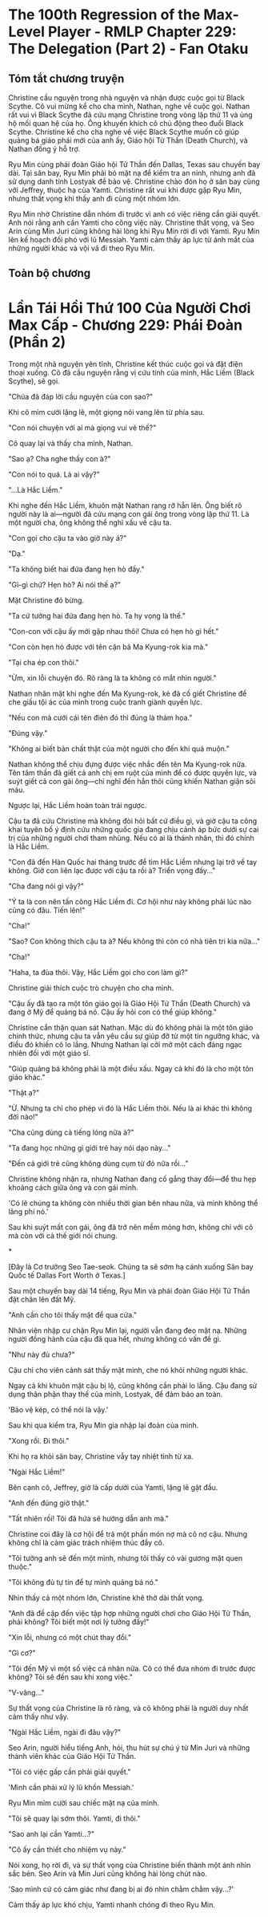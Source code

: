 # The 100th Regression of the Max-Level Player - RMLP Chapter 229: The Delegation (Part 2) - Fan Otaku

## Tóm tắt chương truyện

Christine cầu nguyện trong nhà nguyện và nhận được cuộc gọi từ Black Scythe. Cô vui mừng kể cho cha mình, Nathan, nghe về cuộc gọi. Nathan rất vui vì Black Scythe đã cứu mạng Christine trong vòng lặp thứ 11 và ủng hộ mối quan hệ của họ. Ông khuyến khích cô chủ động theo đuổi Black Scythe. Christine kể cho cha nghe về việc Black Scythe muốn cô giúp quảng bá giáo phái mới của anh ấy, Giáo hội Tử Thần (Death Church), và Nathan đồng ý hỗ trợ.

Ryu Min cùng phái đoàn Giáo hội Tử Thần đến Dallas, Texas sau chuyến bay dài. Tại sân bay, Ryu Min phải bỏ mặt nạ để kiểm tra an ninh, nhưng anh đã sử dụng danh tính Lostyak để bảo vệ. Christine chào đón họ ở sân bay cùng với Jeffrey, thuộc hạ của Yamti. Christine rất vui khi được gặp Ryu Min, nhưng thất vọng khi thấy anh đi cùng một nhóm lớn.

Ryu Min nhờ Christine dẫn nhóm đi trước vì anh có việc riêng cần giải quyết. Anh nói rằng anh cần Yamti cho công việc này. Christine thất vọng, và Seo Arin cùng Min Juri cũng không hài lòng khi Ryu Min rời đi với Yamti. Ryu Min lên kế hoạch đối phó với lũ Messiah. Yamti cảm thấy áp lực từ ánh mắt của những người khác và vội vã đi theo Ryu Min.

## Toàn bộ chương

# Lần Tái Hồi Thứ 100 Của Người Chơi Max Cấp - Chương 229: Phái Đoàn (Phần 2)

Trong một nhà nguyện yên tĩnh, Christine kết thúc cuộc gọi và đặt điện thoại xuống. Cô đã cầu nguyện rằng vị cứu tinh của mình, Hắc Liềm (Black Scythe), sẽ gọi.

"Chúa đã đáp lời cầu nguyện của con sao?"

Khi cô mỉm cười lặng lẽ, một giọng nói vang lên từ phía sau.

"Con nói chuyện với ai mà giọng vui vẻ thế?"

Cô quay lại và thấy cha mình, Nathan.

"Sao ạ? Cha nghe thấy con à?"

"Con nói to quá. Là ai vậy?"

"...Là Hắc Liềm."

Khi nghe đến Hắc Liềm, khuôn mặt Nathan rạng rỡ hẳn lên. Ông biết rõ người này là ai—người đã cứu mạng con gái ông trong vòng lặp thứ 11. Là một người cha, ông không thể nghĩ xấu về cậu ta.

"Con gọi cho cậu ta vào giờ này á?"

"Dạ."

"Ta không biết hai đứa đang hẹn hò đấy."

"Gì-gì chứ? Hẹn hò? Ai nói thế ạ?"

Mặt Christine đỏ bừng.

"Ta cứ tưởng hai đứa đang hẹn hò. Ta hy vọng là thế."

"Con-con với cậu ấy mới gặp nhau thôi! Chưa có hẹn hò gì hết."

"Con còn hẹn hò được với tên cặn bã Ma Kyung-rok kia mà."

"Tại cha ép con thôi."

"Ừm, xin lỗi chuyện đó. Rõ ràng là ta không có mắt nhìn người."

Nathan nhăn mặt khi nghe đến Ma Kyung-rok, kẻ đã cố giết Christine để che giấu tội ác của mình trong cuộc tranh giành quyền lực.

"Nếu con mà cưới cái tên điên đó thì đúng là thảm họa."

"Đúng vậy."

"Không ai biết bản chất thật của một người cho đến khi quá muộn."

Nathan không thể chịu đựng được việc nhắc đến tên Ma Kyung-rok nữa. Tên tâm thần đã giết cả anh chị em ruột của mình để có được quyền lực, và suýt giết cả con gái ông—chỉ nghĩ đến hắn thôi cũng khiến Nathan giận sôi máu.

Ngược lại, Hắc Liềm hoàn toàn trái ngược.

Cậu ta đã cứu Christine mà không đòi hỏi bất cứ điều gì, và giờ cậu ta công khai tuyên bố ý định cứu những quốc gia đang chịu cảnh áp bức dưới sự cai trị của những người chơi tham nhũng. Nếu có ai là thánh nhân, thì đó chính là Hắc Liềm.

"Con đã đến Hàn Quốc hai tháng trước để tìm Hắc Liềm nhưng lại trở về tay không. Giờ con liên lạc được với cậu ta rồi à? Triển vọng đấy..."

"Cha đang nói gì vậy?"

"Ý ta là con nên tấn công Hắc Liềm đi. Cơ hội như này không phải lúc nào cũng có đâu. Tiến lên!"

"Cha!"

"Sao? Con không thích cậu ta à? Nếu không thì còn có nhà tiên tri kia nữa..."

"Cha!"

"Haha, ta đùa thôi. Vậy, Hắc Liềm gọi cho con làm gì?"

Christine giải thích cuộc trò chuyện cho cha mình.

"Cậu ấy đã tạo ra một tôn giáo gọi là Giáo Hội Tử Thần (Death Church) và đang ở Mỹ để quảng bá nó. Cậu ấy hỏi con có thể giúp không."

Christine cẩn thận quan sát Nathan. Mặc dù đó không phải là một tôn giáo chính thức, nhưng cậu ta vẫn yêu cầu sự giúp đỡ từ một tín ngưỡng khác, và điều đó khiến cô lo lắng. Nhưng Nathan lại cởi mở một cách đáng ngạc nhiên đối với một giáo sĩ.

"Giúp quảng bá không phải là một điều xấu. Ngay cả khi đó là cho một tôn giáo khác."

"Thật ạ?"

"Ừ. Nhưng ta chỉ cho phép vì đó là Hắc Liềm thôi. Nếu là ai khác thì không đời nào!"

"Cha cũng dùng cả tiếng lóng nữa à?"

"Ta đang học những gì giới trẻ hay nói dạo này..."

"Đến cả giới trẻ cũng không dùng cụm từ đó nữa rồi..."

Christine không nhận ra, nhưng Nathan đang cố gắng thay đổi—để thu hẹp khoảng cách giữa ông và con gái mình.

'Có lẽ chúng ta không còn nhiều thời gian bên nhau nữa, và mình không thể lãng phí nó.'

Sau khi suýt mất con gái, ông đã trở nên mềm mỏng hơn, không chỉ với cô mà còn với cả thế giới nói chung.

\*

[Đây là Cơ trưởng Seo Tae-seok. Chúng ta sẽ sớm hạ cánh xuống Sân bay Quốc tế Dallas Fort Worth ở Texas.]

Sau một chuyến bay dài 14 tiếng, Ryu Min và phái đoàn Giáo Hội Tử Thần đặt chân lên đất Mỹ.

"Anh cần cho tôi thấy mặt để qua cửa."

Nhân viên nhập cư chặn Ryu Min lại, người vẫn đang đeo mặt nạ. Những người đồng hành của cậu đã qua hết, nhưng không có vấn đề gì.

"Như này đủ chưa?"

Cậu chỉ cho viên cảnh sát thấy mặt mình, che nó khỏi những người khác.

Ngay cả khi khuôn mặt cậu bị lộ, cũng không cần phải lo lắng. Cậu đang sử dụng thân phận thay thế của mình, Lostyak, để đảm bảo an toàn.

'Bảo vệ kép, có thể nói là vậy.'

Sau khi qua kiểm tra, Ryu Min gia nhập lại đoàn của mình.

"Xong rồi. Đi thôi."

Khi họ ra khỏi sân bay, Christine vẫy tay nhiệt tình từ xa.

"Ngài Hắc Liềm!"

Bên cạnh cô, Jeffrey, giờ là cấp dưới của Yamti, lặng lẽ gật đầu.

"Anh đến đúng giờ thật."

"Tất nhiên rồi! Tôi đã hứa sẽ hướng dẫn anh mà."

Christine coi đây là cơ hội để trả một phần món nợ mà cô nợ cậu. Nhưng không chỉ là cảm giác trách nhiệm thúc đẩy cô.

"Tôi tưởng anh sẽ đến một mình, nhưng tôi thấy có vài gương mặt quen thuộc."

"Tôi không đủ tự tin để tự mình quảng bá nó."

Nhìn thấy cả một nhóm lớn, Christine khẽ thở dài thất vọng.

"Anh đã đề cập đến việc tập hợp những người chơi cho Giáo Hội Tử Thần, phải không? Tôi biết một nơi lý tưởng đấy!"

"Xin lỗi, nhưng có một chút thay đổi."

"Gì cơ?"

"Tôi đến Mỹ vì một số việc cá nhân nữa. Cô có thể đưa nhóm đi trước được không? Tôi sẽ đến sau khi xong việc."

"V-vâng..."

Sự thất vọng của Christine là rõ ràng, và cô không phải là người duy nhất cảm thấy như vậy.

"Ngài Hắc Liềm, ngài đi đâu vậy?"

Seo Arin, người hiểu tiếng Anh, hỏi, thu hút sự chú ý từ Min Juri và những thành viên khác của Giáo Hội Tử Thần.

"Tôi có việc gấp cần phải giải quyết."

'Mình cần phải xử lý lũ khốn Messiah.'

Ryu Min mỉm cười sau chiếc mặt nạ của mình.

"Tôi sẽ quay lại sớm thôi. Yamti, đi thôi."

"Sao anh lại cần Yamti...?"

"Cô ấy cần thiết cho nhiệm vụ này."

Nói xong, họ rời đi, và sự thất vọng của Christine biến thành một ánh nhìn sắc bén. Seo Arin và Min Juri cũng không hài lòng chút nào.

'Sao mình cứ có cảm giác như đang bị ai đó nhìn chằm chằm vậy...?'

Cảm thấy áp lực khó chịu, Yamti nhanh chóng đi theo Ryu Min.